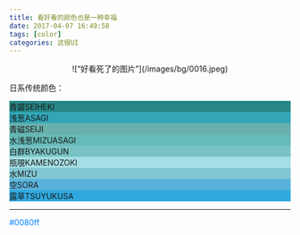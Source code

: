 ```yaml
---
title: 看好看的颜色也是一种幸福
date: 2017-04-07 16:49:58
tags: [color]
categories: 这很UI
---
```

 <div align=center>
 ![“好看死了的图片”](/images/bg/0016.jpeg)
 </div>
 <!--more-->

 日系传统颜色：

 <div class='colorbox' style='background:rgb(38,135,133);'>青碧SEIHEKI</div><div class='colorbox' style='background:rgb(51,166,184)'>浅葱ASAGI</div><div class='colorbox' style='background:rgb(105,176,172)'>青磁SEIJI</div><div class='colorbox' style='background:rgb(102,186,183)'>水浅葱MIZUASAGI</div><div class='colorbox' style='background:rgb(120,194,196)'>白群BYAKUGUN</div><div class='colorbox' style='background:rgb(165,222,228)'>瓶覗KAMENOZOKI</div><div class='colorbox' style='background:rgb(129,199,212)'>水MIZU</div><div class='colorbox' style='background:rgb(88,178,220)'>空SORA</div><div class='colorbox' style='background:rgb(46,169,223)'>露草TSUYUKUSA</div>
 
 ---
 
 <font color='#0080ff'>#0080ff</font>
